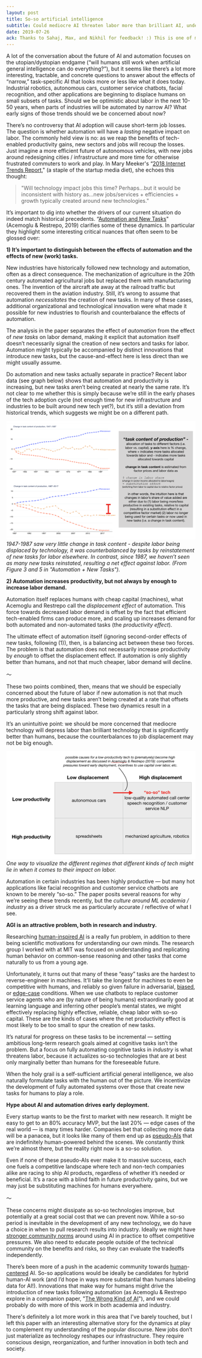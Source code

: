 ```yaml
---
layout: post
title: So-so artificial intelligence 
subtitle: Could mediocre AI threaten labor more than brilliant AI, under the right conditions?
date: 2019-07-26
ack: Thanks to Sahaj, Max, and Nikhil for feedback! :) This is one of my first deep dives into econ, so I'd especially love to learn more from others on this topic.
---
```


A lot of the conversation about the future of AI and automation focuses on the utopian/dystopian endgame (“will humans still work when artificial general intelligence can do everything?”), but it seems like there’s a lot more interesting, tractable, and concrete questions to answer about the effects of “narrow,” task-specific AI that looks more or less like what it does today. Industrial robotics, autonomous cars, customer service chatbots, facial recognition, and other applications are beginning to displace humans on small subsets of tasks. Should we be optimistic about labor in the next 10-50 years, when parts of industries will be automated by narrow AI? What early signs of those trends should we be concerned about now?

There’s no controversy that AI adoption will cause short-term job losses. The question is whether automation will have a _lasting_ negative impact on labor. The commonly held view is no: as we reap the benefits of tech-enabled productivity gains, new sectors and jobs will recoup the losses. Just imagine a more efficient future of autonomous vehicles, with new jobs around redesigning cities / infrastructure and more time for otherwise frustrated commuters to work and play. In Mary Meeker's “[2018 Internet Trends Report](https://www.kleinerperkins.com/perspectives/internet-trends-report-2018/)," (a staple of the startup media diet), she echoes this thought:

> "Will technology impact jobs this time? Perhaps...but it would be inconsistent with history as...new jobs/services + efficiencies + growth typically created around new technologies."

It’s important to dig into whether the drivers of our current situation do indeed match historical precedents. “[Automation and New Tasks](https://www.nber.org/papers/w25684)" (Acemoglu & Restrepo, 2019) clarifies some of these dynamics. In particular they highlight some interesting critical nuances that often seem to be glossed over:

**1) It’s important to distinguish between the effects of automation and the effects of new (work) tasks.**

New industries have historically followed new technology and automation, often as a direct consequence. The mechanization of agriculture in the 20th century automated agricultural jobs but replaced them with manufacturing ones. The invention of the aircraft ate away at the railroad traffic but recovered them in the aviation industry. Still, it’s wrong to assume that automation _necessitates_ the creation of new tasks. In many of these cases, additional organizational and technological innovation were what made it possible for new industries to flourish and counterbalance the effects of automation.

The analysis in the paper separates the effect of _automation_ from the effect of _new tasks_ on labor demand, making it explicit that automation itself doesn’t necessarily signal the creation of new sectors and tasks for labor. Automation might typically be accompanied by distinct innovations that introduce new tasks, but the cause-and-effect here is less direct than we might usually assume.

Do automation and new tasks actually separate in practice? Recent labor data (see graph below) shows that automation and productivity is increasing, but new tasks aren’t being created at nearly the same rate. It’s not clear to me whether this is simply because we’re still in the early phases of the tech adoption cycle (not enough time for new infrastructure and industries to be built around new tech yet?), but it’s still a deviation from historical trends, which suggests we might be on a different path.

![Change in task content of production comparison](/assets/posts/task_content_of_production.png)
*1947-1987 saw very little change in task content - despite labor being displaced by technology, it was counterbalanced by tasks by reinstatement of new tasks for labor elsewhere. In contrast, since 1987, we haven’t seen as many new tasks reinstated, resulting a net effect against labor. (From Figure 3 and 5 in "Automation + New Tasks").*

**2) Automation increases productivity, but not always by enough to increase labor demand.**

Automation itself replaces humans with cheap capital (machines), what Acemoglu and Restrepo call the _displacement effect_ of automation. This force towards decreased labor demand is offset by the fact that efficient tech-enabled firms can produce more, and scaling up increases demand for both automated and non-automated tasks (the _productivity effect_). 

The ultimate effect of automation itself (ignoring second-order effects of new tasks, following (1)), then, is a balancing act between these two forces. The problem is that automation does not necessarily increase productivity by _enough_ to offset the displacement effect. If automation is only slightly better than humans, and not that much cheaper, labor demand will decline.

～

These two points combined, then, means that we should be especially concerned about the future of labor if new automation is not that much more productive, and new tasks aren’t being created at a rate that offsets the tasks that are being displaced. These two dynamics result in a particularly strong shift against labor.

It’s an unintuitive point: we should be more concerned that mediocre technology will depress labor than brilliant technology that is significantly better than humans, because the counterbalances to job displacement may not be big enough. 

![Grid of displacement and productivity](/assets/posts/productivity-displacement_grid.png)
*One way to visualize the different regimes that different kinds of tech might lie in when it comes to their impact on labor.*

Automation in certain industries has been highly productive — but many hot applications like facial recognition and customer service chatbots are known to be merely “so-so.” The paper posits several reasons for why we’re seeing these trends recently, but the _culture around ML academia / industry_ as a driver struck me as particularly accurate / reflective of what I see.

**AGI is an attractive problem, both in research and industry.**

Researching [human-inspired AI](https://arxiv.org/pdf/1604.00289.pdf) is a really fun problem, in addition to there being scientific motivations for understanding our own minds. The research group I worked with at MIT was focused on understanding and replicating human behavior on common-sense reasoning and other tasks that come naturally to us from a young age.

Unfortunately, it turns out that many of these “easy” tasks are the hardest to reverse-engineer in machines. It’ll take the longest for machines to even be competitive with humans, and reliably so given failure in adversarial, [biased](https://www.nytimes.com/2018/02/09/technology/facial-recognition-race-artificial-intelligence.html), or [edge-case](https://rodneybrooks.com/edge-cases-for-self-driving-cars/) conditions. When we use chatbots to replace customer service agents who are (by nature of being humans) extraordinarily good at learning language and inferring other people’s mental states, we might effectively replacing highly effective, reliable, cheap labor with so-so capital. These are the kinds of cases where the net productivity effect is most likely to be too small to spur the creation of new tasks.

It’s natural for progress on these tasks to be incremental — setting ambitious long-term research goals aimed at cognitive tasks isn’t the problem. But a focus on fully automating cognitive tasks in _industry_ is what threatens labor, because it actualizes so-so technologies that are at best only marginally better than humans for the foreseeable future.

When the holy grail is a self-sufficient artificial general intelligence, we also naturally formulate tasks with the human out of the picture. We incentivize the development of fully automated systems over those that create new tasks for humans to play a role.

**Hype about AI and automation drives early deployment.**

Every startup wants to be the first to market with new research. It might be easy to get to an 80% accuracy MVP, but the last 20% — edge cases of the real world — is many times harder.  Companies bet that collecting more data will be a panacea, but it looks like many of them end up as [pseudo-AIs](https://www.theguardian.com/technology/2018/jul/06/artificial-intelligence-ai-humans-bots-tech-companies) that are indefinitely human-powered behind the scenes. We constantly think we’re almost there, but the reality right now is a so-so solution.

Even if none of these pseudo-AIs ever make it to massive success, each one fuels a competitive landscape where tech and non-tech companies alike are racing to ship AI products, regardless of whether it’s needed or beneficial. It’s a race with a blind faith in future productivity gains, but we may just be substituting machines for humans everywhere.

～

These concerns might dissipate as so-so technologies improve, but potentially at a great social cost that we can prevent now. While a so-so period is inevitable in the development of any new technology, we do have a choice in when to pull research results into industry. Ideally we might have [stronger community norms](https://openai.com/blog/cooperation-on-safety/) around using AI in practice to offset competitive pressures. We also need to educate people outside of the technical community on the benefits and risks, so they can evaluate the tradeoffs independently.

There’s been more of a push in the academic community towards [human](https://hai.stanford.edu/)-[centered](https://humancompatible.ai/) AI. So-so applications would be ideally be candidates for hybrid human-AI work (and I’d hope in ways more substantial than humans labeling data for AI!). Innovations that make way for humans might drive the introduction of new tasks following automation (as Acemoglu & Restrepo explore in a companion paper, "[The Wrong Kind of AI](https://economics.mit.edu/files/16819)"), and we could probably do with more of this work in both academia and industry.

There's definitely a lot more work in this area that I've barely touched, but I left this paper with an interesting alternative story for the dynamics at play to complement my understanding of the popular discourse. New jobs don’t just materialize as technology reshapes our infrastructure. They require conscious design, reorganization, and further innovation in both tech and society.
